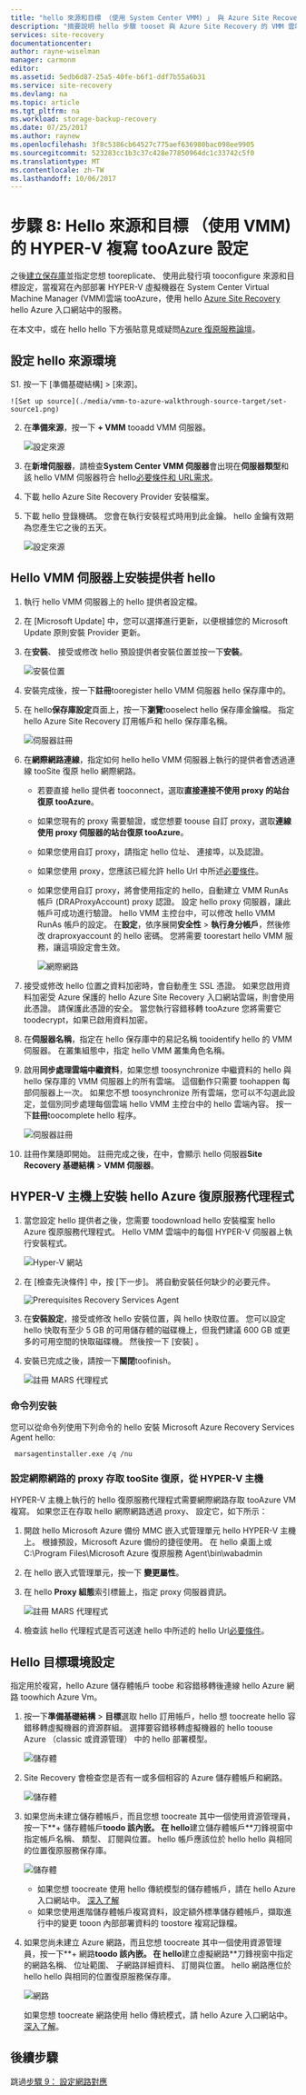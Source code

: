 ```yaml
---
title: "hello 來源和目標 （使用 System Center VMM) 」 與 Azure Site Recovery 中的 HYPER-V 複寫 tooAzure aaaSet |Microsoft 文件"
description: "摘要說明 hello 步驟 tooset 與 Azure Site Recovery 的 VMM 雲端 tooAzure 儲存體中的 HYPER-V Vm 複寫的來源和目標設定"
services: site-recovery
documentationcenter: 
author: rayne-wiselman
manager: carmonm
editor: 
ms.assetid: 5edb6d87-25a5-40fe-b6f1-ddf7b55a6b31
ms.service: site-recovery
ms.devlang: na
ms.topic: article
ms.tgt_pltfrm: na
ms.workload: storage-backup-recovery
ms.date: 07/25/2017
ms.author: raynew
ms.openlocfilehash: 3f8c5386cb64527c775aef636980bac098ee9905
ms.sourcegitcommit: 523283cc1b3c37c428e77850964dc1c33742c5f0
ms.translationtype: MT
ms.contentlocale: zh-TW
ms.lasthandoff: 10/06/2017
---
```

# <a name="step-8-set-up-hello-source-and-target-for-hyper-v-with-vmm-replication-tooazure"></a>步驟 8: Hello 來源和目標 （使用 VMM) 的 HYPER-V 複寫 tooAzure 設定

之後[建立保存庫](vmm-to-azure-walkthrough-create-vault.md)並指定您想 tooreplicate、 使用此發行項 tooconfigure 來源和目標設定，當複寫在內部部署 HYPER-V 虛擬機器在 System Center Virtual Machine Manager (VMM)雲端 tooAzure，使用 hello [Azure Site Recovery](site-recovery-overview.md) hello Azure 入口網站中的服務。

在本文中，或在 hello hello 下方張貼意見或疑問[Azure 復原服務論壇](https://social.msdn.microsoft.com/forums/azure/home?forum=hypervrecovmgr)。


## <a name="set-up-hello-source-environment"></a>設定 hello 來源環境

S1. 按一下 [準備基礎結構]  >  [來源]。

    ![Set up source](./media/vmm-to-azure-walkthrough-source-target/set-source1.png)

2. 在**準備來源**，按一下  **+ VMM** tooadd VMM 伺服器。

    ![設定來源](./media/vmm-to-azure-walkthrough-source-target/set-source2.png)

3. 在**新增伺服器**，請檢查**System Center VMM 伺服器**會出現在**伺服器類型**和該 hello VMM 伺服器符合 hello[必要條件和 URL需求](#prerequisites)。
4. 下載 hello Azure Site Recovery Provider 安裝檔案。
5. 下載 hello 登錄機碼。 您會在執行安裝程式時用到此金鑰。 hello 金鑰有效期為您產生它之後的五天。

    ![設定來源](./media/vmm-to-azure-walkthrough-source-target/set-source3.png)

## <a name="install-hello-provider-on-hello-vmm-server"></a>Hello VMM 伺服器上安裝提供者 hello

1. 執行 hello VMM 伺服器上的 hello 提供者設定檔。
2. 在 [Microsoft Update] 中，您可以選擇進行更新，以便根據您的 Microsoft Update 原則安裝 Provider 更新。
3. 在**安裝**、 接受或修改 hello 預設提供者安裝位置並按一下**安裝**。

    ![安裝位置](./media/vmm-to-azure-walkthrough-source-target/provider2.png)
4. 安裝完成後，按一下**註冊**tooregister hello VMM 伺服器 hello 保存庫中的。
5. 在 hello**保存庫設定**頁面上，按一下**瀏覽**tooselect hello 保存庫金鑰檔。 指定 hello Azure Site Recovery 訂用帳戶和 hello 保存庫名稱。

    ![伺服器註冊](./media/vmm-to-azure-walkthrough-source-target/provider10.png)
6. 在**網際網路連線**，指定如何 hello hello VMM 伺服器上執行的提供者會透過連線 tooSite 復原 hello 網際網路。

   * 若要直接 hello 提供者 tooconnect，選取**直接連接不使用 proxy 的站台復原 tooAzure**。
   * 如果您現有的 proxy 需要驗證，或您想要 toouse 自訂 proxy，選取**連線使用 proxy 伺服器的站台復原 tooAzure**。
   * 如果您使用自訂 proxy，請指定 hello 位址、 連接埠，以及認證。
   * 如果您使用 proxy，您應該已經允許 hello Url 中所述[必要條件](#on-premises-prerequisites)。
   * 如果您使用自訂 proxy，將會使用指定的 hello，自動建立 VMM RunAs 帳戶 (DRAProxyAccount) proxy 認證。 設定 hello proxy 伺服器，讓此帳戶可成功進行驗證。 hello VMM 主控台中，可以修改 hello VMM RunAs 帳戶的設定。 在**設定**，依序展開**安全性** > **執行身分帳戶**，然後修改 draproxyaccount 的 hello 密碼。 您將需要 toorestart hello VMM 服務，讓這項設定會生效。

     ![網際網路](./media/vmm-to-azure-walkthrough-source-target/provider13.png)
7. 接受或修改 hello 位置之資料加密時，會自動產生 SSL 憑證。 如果您啟用資料加密受 Azure 保護的 hello Azure Site Recovery 入口網站雲端，則會使用此憑證。 請保護此憑證的安全。 當您執行容錯移轉 tooAzure 您將需要它 toodecrypt，如果已啟用資料加密。
8. 在**伺服器名稱**，指定在 hello 保存庫中的易記名稱 tooidentify hello 的 VMM 伺服器。 在叢集組態中，指定 hello VMM 叢集角色名稱。
9. 啟用**同步處理雲端中繼資料**，如果您想 toosynchronize 中繼資料的 hello 與 hello 保存庫的 VMM 伺服器上的所有雲端。 這個動作只需要 toohappen 每部伺服器上一次。 如果您不想 toosynchronize 所有雲端，您可以不勾選此設定，並個別同步處理每個雲端 hello VMM 主控台中的 hello 雲端內容。 按一下**註冊**toocomplete hello 程序。

    ![伺服器註冊](./media/vmm-to-azure-walkthrough-source-target/provider16.png)
10. 註冊作業隨即開始。 註冊完成之後，在中，會顯示 hello 伺服器**Site Recovery 基礎結構** > **VMM 伺服器**。


## <a name="install-hello-azure-recovery-services-agent-on-hyper-v-hosts"></a>HYPER-V 主機上安裝 hello Azure 復原服務代理程式

1. 當您設定 hello 提供者之後，您需要 toodownload hello 安裝檔案 hello Azure 復原服務代理程式。 Hello VMM 雲端中的每個 HYPER-V 伺服器上執行安裝程式。

    ![Hyper-V 網站](./media/vmm-to-azure-walkthrough-source-target/hyperv-agent1.png)
2. 在 [檢查先決條件] 中，按 [下一步]。 將自動安裝任何缺少的必要元件。

    ![Prerequisites Recovery Services Agent](./media/vmm-to-azure-walkthrough-source-target/hyperv-agent2.png)
3. 在**安裝設定**，接受或修改 hello 安裝位置，與 hello 快取位置。 您可以設定 hello 快取有至少 5 GB 的可用儲存體的磁碟機上，但我們建議 600 GB 或更多的可用空間的快取磁碟機。 然後按一下 [安裝] 。
4. 安裝已完成之後，請按一下**關閉**toofinish。

    ![註冊 MARS 代理程式](./media/vmm-to-azure-walkthrough-source-target/hyperv-agent3.png)

### <a name="command-line-installation"></a>命令列安裝
您可以從命令列使用下列命令的 hello 安裝 Microsoft Azure Recovery Services Agent hello:

     marsagentinstaller.exe /q /nu

### <a name="set-up-internet-proxy-access-toosite-recovery-from-hyper-v-hosts"></a>設定網際網路的 proxy 存取 tooSite 復原，從 HYPER-V 主機

HYPER-V 主機上執行的 hello 復原服務代理程式需要網際網路存取 tooAzure VM 複寫。 如果您正在存取 hello 網際網路透過 proxy、 設定它，如下所示：

1. 開啟 hello Microsoft Azure 備份 MMC 嵌入式管理單元 hello HYPER-V 主機上。 根據預設，Microsoft Azure 備份的捷徑使用。 在 hello 桌面上或 C:\Program Files\Microsoft Azure 復原服務 Agent\bin\wabadmin
2. 在 hello 嵌入式管理單元，按一下 **變更屬性**。
3. 在 hello **Proxy 組態**索引標籤上，指定 proxy 伺服器資訊。

    ![註冊 MARS 代理程式](./media/vmm-to-azure-walkthrough-source-target/mars-proxy.png)
4. 檢查該 hello 代理程式是否可送達 hello 中所述的 hello Url[必要條件](#on-premises-prerequisites)。

## <a name="set-up-hello-target-environment"></a>Hello 目標環境設定
指定用於複寫，hello Azure 儲存體帳戶 toobe 和容錯移轉後連線 hello Azure 網路 toowhich Azure Vm。

1. 按一下**準備基礎結構** > **目標**選取 hello 訂用帳戶，hello 想 toocreate hello 容錯移轉虛擬機器的資源群組。 選擇要容錯移轉虛擬機器的 hello toouse Azure （classic 或資源管理） 中的 hello 部署模型。

    ![儲存體](./media/vmm-to-azure-walkthrough-source-target/enablerep3.png)

2. Site Recovery 會檢查您是否有一或多個相容的 Azure 儲存體帳戶和網路。

    ![儲存體](./media/vmm-to-azure-walkthrough-source-target/compatible-storage.png)

3. 如果您尚未建立儲存體帳戶，而且您想 toocreate 其中一個使用資源管理員，按一下**+ 儲存體帳戶**toodo 該內嵌。  在 hello**建立儲存體帳戶**刀鋒視窗中指定帳戶名稱、 類型、 訂閱與位置。 hello 帳戶應該位於 hello hello 與相同的位置復原服務保存庫。

   ![儲存體](./media/vmm-to-azure-walkthrough-source-target/gs-createstorage.png)


   * 如果您想 toocreate 使用 hello 傳統模型的儲存體帳戶，請在 hello Azure 入口網站中。 [深入了解](../storage/common/storage-create-storage-account.md)
   * 如果您使用進階儲存體帳戶複寫資料，設定額外標準儲存體帳戶，擷取進行中的變更 tooon 內部部署資料的 toostore 複寫記錄檔。
5. 如果您尚未建立 Azure 網路，而且您想 toocreate 其中一個使用資源管理員，按一下**+ 網路**toodo 該內嵌。 在 hello**建立虛擬網路**刀鋒視窗中指定的網路名稱、 位址範圍、 子網路詳細資料、 訂閱與位置。 hello 網路應位於 hello hello 與相同的位置復原服務保存庫。

   ![網路](./media/vmm-to-azure-walkthrough-source-target/gs-createnetwork.png)

   如果您想 toocreate 網路使用 hello 傳統模式，請 hello Azure 入口網站中。 [深入了解](../virtual-network/virtual-networks-create-vnet-classic-pportal.md)。





## <a name="next-steps"></a>後續步驟

跳過[步驟 9： 設定網路對應](vmm-to-azure-walkthrough-network-mapping.md)
